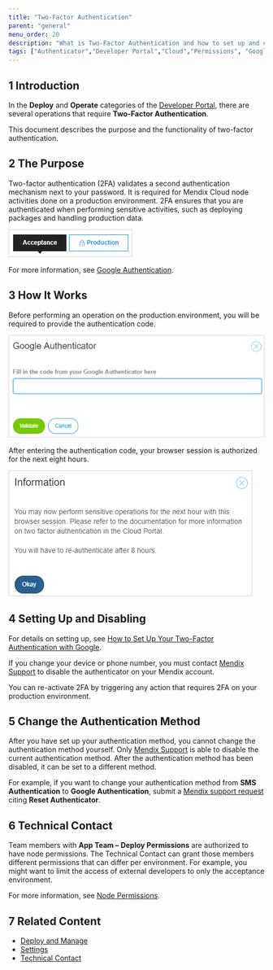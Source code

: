 ```yaml
---
title: "Two-Factor Authentication"
parent: "general"
menu_order: 20
description: "What is Two-Factor Authentication and how to set up and change it."
tags: ["Authenticator","Developer Portal","Cloud","Permissions", "Google", "2FA", "Two-factor authentication"]
---
```


## 1 Introduction

In the **Deploy** and **Operate** categories of the [Developer Portal](http://home.mendix.com), there are several operations that require  **Two-Factor Authentication**.

This document describes the purpose and the functionality of two-factor authentication.

## 2 The Purpose

Two-factor authentication (2FA) validates a second authentication mechanism next to your password. It is required for Mendix Cloud node activities done on a production environment. 2FA ensures that you are authenticated when performing sensitive activities, such as deploying packages and handling production data.

![](attachments/two-factor-authentication/production.png)

For more information, see [Google Authentication](https://www.google.com/landing/2step/#tab=how-it-protects).

## 3 How It Works

Before performing an operation on the production environment, you will be required to provide the authentication code.

![](attachments/two-factor-authentication/google.png)

After entering the authentication code, your browser session is authorized for the next eight hours.

![](attachments/two-factor-authentication/information.png)

## 4 Setting Up and Disabling

For details on setting up, see [How to Set Up Your Two-Factor Authentication with Google](../support/set-up-two-factor-authentication).

If you change your device or phone number, you must contact [Mendix Support](https://support.mendix.com/hc/en-us) to disable the authenticator on your Mendix account.

You can re-activate 2FA by triggering any action that requires 2FA on your production environment.

## 5 Change the Authentication Method

After you have set up your authentication method, you cannot change the authentication method yourself. Only [Mendix Support](https://support.mendix.com) is able to disable the current authentication method. After the authentication method has been disabled, it can be set to a different method.

For example, if you want to change your authentication method from **SMS Authentication** to **Google Authentication**, submit a [Mendix support request](https://support.mendix.com/hc/en-us/requests/new) citing **Reset Authenticator**.

## 6 Technical Contact

Team members with **App Team – Deploy Permissions** are authorized to have node permissions. The Technical Contact can grant those members different permissions that can differ per environment. For example, you might want to limit the access of external developers to only the acceptance environment.

For more information, see [Node Permissions](../deploy/node-permissions).

## 7 Related Content

* [Deploy and Manage](../deploy)
* [Settings](../settings)
* [Technical Contact](../company-app-roles/technical-contact)
